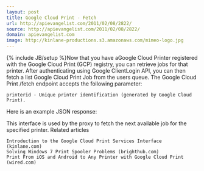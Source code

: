 ```yaml
---
layout: post
title: Google Cloud Print - Fetch
url: http://apievangelist.com/2011/02/08/2822/
source: http://apievangelist.com/2011/02/08/2822/
domain: apievangelist.com
image: http://kinlane-productions.s3.amazonaws.com/mimeo-logo.jpg
---
```

{% include JB/setup %}Now that you have aGoogle Cloud Printer registered with the Google Cloud Print (GCP) registry, you can retrieve jobs for that printer.
After authenticating using Google ClientLogin API, you can then fetch a list Google Cloud Print Job from the users queue.
 The Google Cloud Print /fetch endpoint accepts the following parameter:

	printerid - Unique printer identification (generated by Google Cloud Print).

Here is an example JSON response:
 
This interface is used by the proxy to fetch the next available job for the specified printer.
Related articles

	Introduction to the Google Cloud Print Services Interface (kinlane.com)
	Solving Windows 7 Print Spooler Problems (brighthub.com)
	Print From iOS and Android to Any Printer with Google Cloud Print (wired.com)

